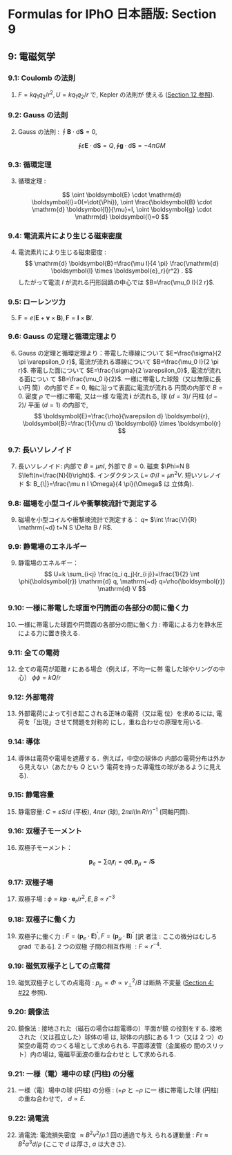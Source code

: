 # Formulas for IPhO 日本語版: Section 9

## 9: 電磁気学

### 9.1: Coulomb の法則

1. $F=k q_1 q_2 / r^2, U=k q_1 q_2 / r$ で, Kepler の法則が 使える ([Section 12 参照](12.md)).

### 9.2: Gauss の法則

2. Gauss の法則 : $\oint \boldsymbol{B} \cdot \mathrm{d} \boldsymbol{S}=0$,

    $$
    \oint \varepsilon \boldsymbol{E} \cdot \mathrm{d} \boldsymbol{S}=Q, \oint \boldsymbol{g} \cdot \mathrm{d} \boldsymbol{S}=-4 \pi G M
    $$

### 9.3: 循環定理

3. 循環定理 :

    $$
    \oint \boldsymbol{E} \cdot \mathrm{d} \boldsymbol{l}=0(=\dot{\Phi}), \oint \frac{\boldsymbol{B} \cdot \mathrm{d} \boldsymbol{l}}{\mu}=I, \oint \boldsymbol{g} \cdot \mathrm{d} \boldsymbol{l}=0
    $$

### 9.4: 電流素片により生じる磁束密度

4. 電流素片により生じる磁束密度 :
    $$
    \mathrm{d} \boldsymbol{B}=\frac{\mu I}{4 \pi} \frac{\mathrm{d} \boldsymbol{l} \times \boldsymbol{e}_r}{r^2} .
    $$
    したがって電流 $I$ が流れる円形回路の中心では $B=\frac{\mu_0 I}{2 r}$.

### 9.5: ローレンツ力

5. $\boldsymbol{F}=e(\boldsymbol{E}+\boldsymbol{v} \times \boldsymbol{B}), \boldsymbol{F}=\boldsymbol{I} \times \boldsymbol{B} l$.

### 9.6: Gauss の定理と循環定理より

6. Gauss の定理と循環定理より：帯電した導線について $E=\frac{\sigma}{2 \pi \varepsilon_0 r}$, 電流が流れる導線について $B=\frac{\mu_0 I}{2 \pi r}$. 帯電した面について $E=\frac{\sigma}{2 \varepsilon_0}$, 電流が流れる面につい て $B=\frac{\mu_0 i}{2}$. 一様に帯電した球殼（又は無限に長い円 筒）の内部で $E=0$, 軸に沿って表面に電流が流れる 円筒の内部で $B=0$. 密度 $\rho$ で一様に帯電, 又は一様 な電流 $\boldsymbol{i}$ が流れる, 球 $(d=3) /$ 円柱 $(d-2) /$ 平面 $(d=1)$ の内部で,
    $$
    \boldsymbol{E}=\frac{\rho}{\varepsilon d} \boldsymbol{r}, \boldsymbol{B}=\frac{1}{\mu d} \boldsymbol{i} \times \boldsymbol{r}
    $$

### 9.7: 長いソレノイド

7. 長いソレノイド: 内部で $B=\mu n I$, 外部で $B=0$. 磁束 $\Phi=N B S\left(n=\frac{N}{l}\right)$. インダクタンス $L=$ $\Phi / I=\mu n^2 V$. 短いソレノイド $: B_{\|}=\frac{\mu n I \Omega}{4 \pi}(\Omega$ は 立体角).

### 9.8: 磁場を小型コイルや衝撃検流計で測定する

9. 磁場を小型コイルや衝撃検流計で測定する： $q=$ $\int \frac{V}{R} \mathrm{~d} t=N S \Delta B / R$.

### 9.9: 静電場のエネルギー

9.  静電場のエネルギー：
    $$
    U=k \sum_{i<j} \frac{q_i q_j}{r_{i j}}=\frac{1}{2} \int \phi(\boldsymbol{r}) \mathrm{d} q, \mathrm{~d} q=\rho(\boldsymbol{r}) \mathrm{d} V
    $$

### 9.10: 一様に帯電した球面や円筒面の各部分の間に働く力

10. 一様に帯電した球面や円筒面の各部分の間に働く力 : 帯電による力を静水圧による力に置き換える.

### 9.11: 全ての電荷

12. 全ての電荷が距離 $r$ にある場合（例えば，不均一に帯 電した球やリングの中心） $\phi \phi=k Q / r$

### 9.12: 外部電荷

13. 外部電荷によって引き起こされる正味の電荷（又は電 位）を求めるには, 電荷を「出現」させて問題を対称的 にし，重ね合わせの原理を用いる.

### 9.14: 導体

14. 導体は電荷や電場を遮蔽する．例えば，中空の球体の 内部の電荷分布は外から見えない（あたかも $Q$ という 電荷を持った導電性の球があるように見える).

### 9.15: 静電容量

15. 静電容量: $C=\varepsilon S / d$ (平板), $4 \pi \varepsilon r$ (球), $2 \pi \varepsilon l(\ln R / r)^{-1}$ (同軸円筒).

### 9.16: 双極子モーメント

16. 双極子モーメント：

    $$
    \boldsymbol{p}_e=\sum q_i \boldsymbol{r}_i=q \boldsymbol{d}, \boldsymbol{p}_\mu=I \boldsymbol{S}
    $$

### 9.17: 双極子場

17. 双極子場 : $\phi=k \boldsymbol{p} \cdot \boldsymbol{e}_r / r^2, E, B \propto r^{-3}$

### 9.18: 双極子に働く力

19. 双極子に働く力 : $F=\left(\boldsymbol{p}_e \cdot \boldsymbol{E}\right)^{\prime}, F=\left(\boldsymbol{p}_\mu \cdot \boldsymbol{B}\right)^{\prime}$ [訳 者注 : ここの微分はむしろ $\operatorname{grad}$ である]. 2 つの双極 子間の相互作用 $: F \propto r^{-4}$.

### 9.19: 磁気双極子としての点電荷

19. 磁気双極子としての点電荷 : $p_\mu \propto \Phi \propto v_{\perp}^2 / B$ は断熱 不変量 ([Section 4: #22](4#_4-22-断熱不変量) 参照).

### 9.20: 鏡像法

20. 鏡像法 : 接地された（磁石の場合は超電導の）平面が鏡 の役割をする. 接地された（又は孤立した）球体の場 は, 球体の内部にある 1 つ（又は 2 つ）の架空の電荷 のつくる場として求められる. 平面導波管（金属板の 間のスリット）内の場は, 電磁平面波の重ね合わせと して求められる.

### 9.21: 一様（電）場中の球 (円柱) の分極

21. 一様（電）場中の球 (円柱) の分極 : $(+\rho$ と $-\rho$ に一 様に帯電した球 (円柱) の重ね合わせで， $d \propto E$.

### 9.22: 渦電流

22. 渦電流: 電流損失密度 $\approx B^2 v^2 / \rho .1$ 回の通過で与え られる運動量 : $F \tau \approx B^2 a^3 d / \rho$ (ここで $d$ は厚さ, $a$ は大きさ).
